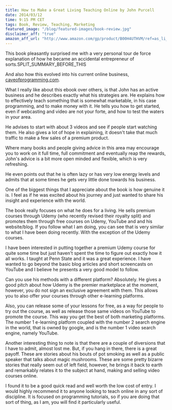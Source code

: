```yaml
---
title: How to Make a Great Living Teaching Online by John Purcell
date: 2014/03/12
time: 9:15 PM CET
tags: Book, Review, Teaching, Marketing
featured_image: "/blog/featured-images/book-review.jpg"
disclaimer_aff: "true"
amazon_aff_url: "http://www.amazon.com/gp/product/B00H4UTHVM/ref=as_li_qf_sp_asin_il_tl?ie=UTF8&camp=1789&creative=9325&creativeASIN=B00H4UTHVM&linkCode=as2&tag=jamestonport-20"
---
```


This book pleasantly surprised me with a very personal tour de force explanation of how he became an accidental entrepreneur of sorts.SPLIT\_SUMMARY\_BEFORE\_THIS

And also how this evolved into his current online business, [caveofprogramming.com](http://caveofprogramming.com). 


What I really like about this ebook over others, is that John has an active business and he describes exactly what his strategies are. He explains how to effectively teach something that is somewhat marketable, in his case programming, and to make money with it. He tells you how to get started, even if webcasting and video are not your forte, and how to test the waters in your area. 

He advises to start with about 3 videos and see if people start watching them. He also gives a lot of hope in explaining, it doesn't take that much traffic to make a few sales of a premium product.

Where many books and people giving advice in this area may encourage you to work on it full time, full commitment and eventually reap the rewards, John's advice is a bit more open minded and flexible, which is very refreshing.

He even points out that he is often lazy or has very low energy levels and admits that at some times he gets very little done towards his business.

One of the biggest things that I appreciate about the book is how genuine it is. I feel as if he was excited about his journey and just wanted to share his insight and experience with the world.

The book really focuses on what he does for a living. He sells premium courses through Udemy (who recently revised their royalty split) and promotes them through free courses on Udemy, YouTube and and his website/blog. If you follow what I am doing, you can see that is very similar to what I have been doing recently. With the exception of the Udemy courses.

I have been interested in putting together a premium Udemy course for quite some time but just haven't spent the time to figure out exactly how it all works. I taught at Penn State and it was a great experience. I have wanted to go beyond the basic blog articles and short screencasts on YouTube and I believe he presents a very good model to follow.

Can you use his methods with a different platform? Absolutely. He gives a good pitch about how Udemy is the premier marketplace at the moment, however, you do not sign an exclusive agreement with them. This allows you to also offer your courses through other e-learning platforms.

Also, you can release some of your lessons for free, as a way for people to try out the course, as well as release those same videos on YouTube to promote the course. This way you get the best of both marketing platforms. The number 1 e-learning platform coupled with the number 2 search engine in the world, that is owned by google, and is the number 1 video search engine, namely YouTube.

Another interesting thing to note is that there are a couple of diversions that I have to admit, almost lost me. But, if you hang in there, there is a great payoff. These are stories about his bouts of pot smoking as well as a public speaker that talks about magic mushrooms. These are some pretty bizarre stories that really seem out of left field, however, he brings it back to earth and remarkably relates it to the subject at hand, making and selling video courses online.

I found it to be a good quick read and well worth the low cost of entry. I would highly recommend it to anyone looking to teach online in any sort of discipline. It is focused on programming tutorials, so if you are doing that sort of thing, as I am, you will find it particularly useful.
